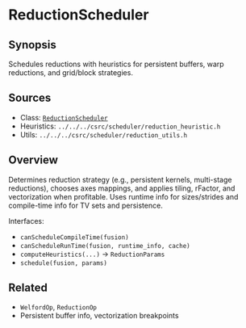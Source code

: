 # ReductionScheduler

## Synopsis
Schedules reductions with heuristics for persistent buffers, warp reductions, and grid/block strategies.

## Sources
- Class: [`ReductionScheduler`](../../../csrc/scheduler/reduction.h#L22)
- Heuristics: `../../../csrc/scheduler/reduction_heuristic.h`
- Utils: `../../../csrc/scheduler/reduction_utils.h`

## Overview
Determines reduction strategy (e.g., persistent kernels, multi-stage reductions), chooses axes mappings, and applies tiling, rFactor, and vectorization when profitable. Uses runtime info for sizes/strides and compile-time info for TV sets and persistence.

Interfaces:
- `canScheduleCompileTime(fusion)`
- `canScheduleRunTime(fusion, runtime_info, cache)`
- `computeHeuristics(...)` → `ReductionParams`
- `schedule(fusion, params)`

## Related
- `WelfordOp`, `ReductionOp`
- Persistent buffer info, vectorization breakpoints
